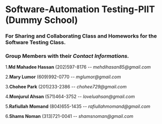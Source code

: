 # Software-Automation Testing-PIIT (Dummy School)
### For Sharing and Collaborating Class and Homeworks for the Software Testing Class.
### Group Members with their _Contact Informations._
  
  1.__Md Mahadee Hassan__	    (202)597-8176 -- _mehdihasan85@gmail.com_

  2.__Mary Lumor__	          (609)992-0770 -- _mglumor@gmail.com_

  3.__Chohee Park__	          (201)233-2386 -- _chohee729@gmail.com_

  4.__Monjurul Ahsan__        (571)464-3752 -- _loveluahsan@gmail.com_

  5.__Rafiullah Momand__      (804)655-1435 -- _rafiullahmomand@gmail.com_

  6.__Shams Noman__			     	(313)721-0041 -- _shamsnoman@gmail.com_

